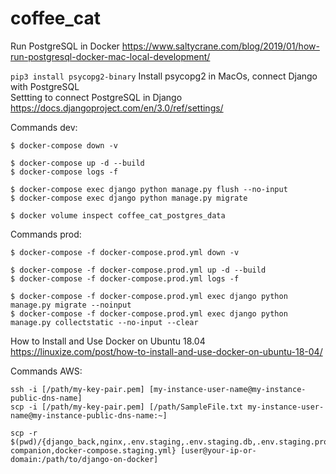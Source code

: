 # coffee_cat

Run PostgreSQL in Docker https://www.saltycrane.com/blog/2019/01/how-run-postgresql-docker-mac-local-development/


```pip3 install psycopg2-binary``` Install psycopg2 in MacOs, connect Django with PostgreSQL  
Settting to connect PostgreSQL in Django https://docs.djangoproject.com/en/3.0/ref/settings/

Commands dev:
```
$ docker-compose down -v

$ docker-compose up -d --build
$ docker-compose logs -f

$ docker-compose exec django python manage.py flush --no-input
$ docker-compose exec django python manage.py migrate

$ docker volume inspect coffee_cat_postgres_data
```

Commands prod:
```
$ docker-compose -f docker-compose.prod.yml down -v

$ docker-compose -f docker-compose.prod.yml up -d --build
$ docker-compose -f docker-compose.prod.yml logs -f

$ docker-compose -f docker-compose.prod.yml exec django python manage.py migrate --noinput
$ docker-compose -f docker-compose.prod.yml exec django python manage.py collectstatic --no-input --clear
```

How to Install and Use Docker on Ubuntu 18.04 https://linuxize.com/post/how-to-install-and-use-docker-on-ubuntu-18-04/

Commands AWS:
```
ssh -i [/path/my-key-pair.pem] [my-instance-user-name@my-instance-public-dns-name]
scp -i [/path/my-key-pair.pem] [/path/SampleFile.txt my-instance-user-name@my-instance-public-dns-name:~]

scp -r $(pwd)/{django_back,nginx,.env.staging,.env.staging.db,.env.staging.proxy-companion,docker-compose.staging.yml} [user@your-ip-or-domain:/path/to/django-on-docker]
```